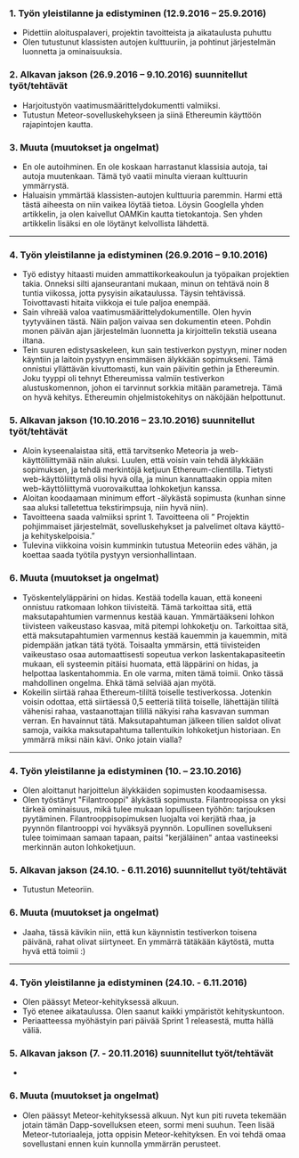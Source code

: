 ### 1.	Työn yleistilanne ja edistyminen (12.9.2016 – 25.9.2016)

-	Pidettiin aloituspalaveri, projektin tavoitteista ja aikataulusta puhuttu
-	Olen tutustunut klassisten autojen kulttuuriin, ja pohtinut järjestelmän luonnetta ja ominaisuuksia.

### 2.	Alkavan jakson (26.9.2016 – 9.10.2016) suunnitellut työt/tehtävät
-	Harjoitustyön vaatimusmäärittelydokumentti valmiiksi.
-	Tutustun Meteor-sovelluskehykseen ja siinä Ethereumin käyttöön rajapintojen kautta.

### 3.	Muuta (muutokset ja ongelmat)
-	En ole autoihminen. En ole koskaan harrastanut klassisia autoja, tai autoja muutenkaan. Tämä työ vaatii minulta vieraan kulttuurin ymmärrystä.
-	Haluaisin ymmärtää klassisten-autojen kulttuuria paremmin. Harmi että tästä aiheesta on niin vaikea löytää tietoa. Löysin Googlella yhden artikkelin, ja olen kaivellut OAMKin kautta tietokantoja. Sen yhden artikkelin lisäksi en ole löytänyt kelvollista lähdettä.

---

### 4.	Työn yleistilanne ja edistyminen (26.9.2016 – 9.10.2016)
-	Työ edistyy hitaasti muiden ammattikorkeakoulun ja työpaikan projektien takia. Onneksi silti ajanseurantani mukaan, minun on tehtävä noin 8 tuntia viikossa, jotta pysyisin aikataulussa. Täysin tehtävissä. Toivottavasti hitaita viikkoja ei tule paljoa enempää.
-	Sain vihreää valoa vaatimusmäärittelydokumentille. Olen hyvin tyytyväinen tästä. Näin paljon vaivaa sen dokumentin eteen. Pohdin monen päivän ajan järjestelmän luonnetta ja kirjoittelin tekstiä useana iltana.
-	Tein suuren edistysaskeleen, kun sain testiverkon pystyyn, miner noden käyntiin ja laitoin pystyyn ensimmäisen älykkään sopimukseni. Tämä onnistui yllättävän kivuttomasti, kun vain päivitin gethin ja Ethereumin. Joku tyyppi oli tehnyt Ethereumissa valmiin testiverkon alustuskomennon, johon ei tarvinnut sorkkia mitään parametreja. Tämä on hyvä kehitys. Ethereumin ohjelmistokehitys on näköjään helpottunut.

### 5.	Alkavan jakson (10.10.2016 – 23.10.2016) suunnitellut työt/tehtävät
-	Aloin kyseenalaistaa sitä, että tarvitsenko Meteoria ja web-käyttöliittymää näin aluksi. Luulen, että voisin vain tehdä älykkään sopimuksen, ja tehdä merkintöjä ketjuun Ethereum-clientilla. Tietysti web-käyttöliittymä olisi hyvä olla, ja minun kannattaakin oppia miten web-käyttöliittymä vuorovaikuttaa lohkoketjun kanssa.
-	Aloitan koodaamaan minimum effort -älykästä sopimusta (kunhan sinne saa aluksi talletettua tekstirimpsuja, niin hyvä niin).
-	Tavoitteena saada valmiiksi sprint 1. Tavoitteena oli ” Projektin pohjimmaiset järjestelmät, sovelluskehykset ja palvelimet oltava käyttö- ja kehityskelpoisia.”
-	Tulevina viikkoina voisin kumminkin tutustua Meteoriin edes vähän, ja koettaa saada työtila pystyyn versionhallintaan.

### 6.	Muuta (muutokset ja ongelmat)
-	Työskentelyläppärini on hidas. Kestää todella kauan, että koneeni onnistuu ratkomaan lohkon tiivisteitä. Tämä tarkoittaa sitä, että maksutapahtumien varmennus kestää kauan. Ymmärtääkseni lohkon tiivisteen vaikeustaso kasvaa, mitä pitempi lohkoketju on. Tarkoittaa sitä, että maksutapahtumien varmennus kestää kauemmin ja kauemmin, mitä pidempään jatkan tätä työtä. Toisaalta ymmärsin, että tiivisteiden vaikeustaso osaa automaattisesti sopeutua verkon laskentakapasiteetin mukaan, eli systeemin pitäisi huomata, että läppärini on hidas, ja helpottaa laskentahommia. En ole varma, miten tämä toimii. Onko tässä mahdollinen ongelma. Ehkä tämä selviää ajan myötä.
-   Kokeilin siirtää rahaa Ethereum-tililtä toiselle testiverkossa. Jotenkin voisin odottaa, että siirtäessä 0,5 eetteriä tilitä toiselle, lähettäjän tililtä vähenisi rahaa, vastaanottajan tilillä näkyisi raha kasvavan summan verran. En havainnut tätä. Maksutapahtuman jälkeen tilien saldot olivat samoja, vaikka maksutapahtuma tallentuikin lohkoketjun historiaan. En ymmärrä miksi näin kävi. Onko jotain vialla?

---

### 4.	Työn yleistilanne ja edistyminen (10. – 23.10.2016)
-	Olen aloittanut harjoittelun älykkäiden sopimusten koodaamisessa.
-   Olen työstänyt "Filantrooppi" älykästä sopimusta. Filantroopissa on yksi tärkeä ominaisuus, mikä tulee mukaan lopulliseen työhön: tarjouksen pyytäminen. Filantrooppisopimuksen luojalta voi kerjätä rhaa, ja pyynnön filantrooppi voi hyväksyä pyynnön. Lopullinen sovellukseni tulee toimimaan samaan tapaan, paitsi "kerjäläinen" antaa vastineeksi merkinnän auton lohkoketjuun.

### 5.	Alkavan jakson (24.10. - 6.11.2016) suunnitellut työt/tehtävät
-	Tutustun Meteoriin.

### 6.	Muuta (muutokset ja ongelmat)
-   Jaaha, tässä kävikin niin, että kun käynnistin testiverkon toisena päivänä, rahat olivat siirtyneet. En ymmärrä tätäkään käytöstä, mutta hyvä että toimii :)

---


### 4.	Työn yleistilanne ja edistyminen (24.10. - 6.11.2016)
-	Olen päässyt Meteor-kehityksessä alkuun.
-   Työ etenee aikataulussa. Olen saanut kaikki ympäristöt kehityskuntoon.
-   Periaatteessa myöhästyin pari päivää Sprint 1 releasestä, mutta hällä väliä.

### 5.	Alkavan jakson (7. - 20.11.2016) suunnitellut työt/tehtävät
-	

### 6.	Muuta (muutokset ja ongelmat)
-   Olen päässyt Meteor-kehityksessä alkuun. Nyt kun piti ruveta tekemään jotain tämän Dapp-sovelluksen eteen, sormi meni suuhun. Teen lisää Meteor-tutoriaaleja, jotta oppisin Meteor-kehityksen. En voi tehdä omaa sovellustani ennen kuin kunnolla ymmärrän perusteet.